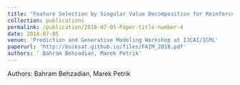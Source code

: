 ```yaml
---
title: "Feature Selection by Singular Value Decomposition for Reinforcement Learning"
collection: publications
permalink: /publication/2018-07-05-Paper-title-number-4
date: 2018-07-05
venue: 'Prediction and Generative Modeling Workshop at IJCAI/ICML'
paperurl: 'http://buiksat.github.io/files/FAIM_2018.pdf'
authors: ' Bahram Behzadian, Marek Petrik'
---
```

Authors:  Bahram Behzadian, Marek Petrik